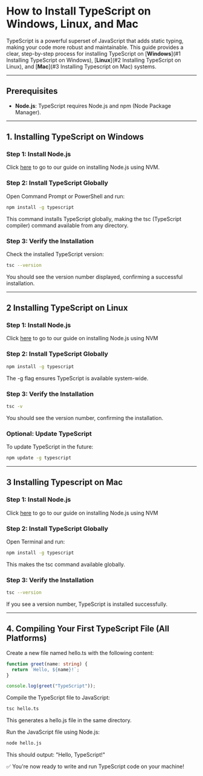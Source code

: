 # How to Install TypeScript on Windows, Linux, and Mac

TypeScript is a powerful superset of JavaScript that adds static typing, making your code more robust and maintainable. This guide provides a clear, step-by-step process for installing TypeScript on [**Windows**](#1 Installing TypeScript on Windows), [**Linux**](#2 Installing TypeScript on Linux), and [**Mac**](#3 Installing Typescript on Mac) systems.

---

## Prerequisites

- **Node.js**: TypeScript requires Node.js and npm (Node Package Manager).


---

## 1. Installing TypeScript on Windows

### Step 1: Install Node.js

Click [here](/sui-move-bootcamp/setup/frontend-setup/install-node-js.md) to go to our guide on installing Node.js using NVM.

### Step 2: Install TypeScript Globally

Open Command Prompt or PowerShell and run:

```bash
npm install -g typescript
```

This command installs TypeScript globally, making the tsc (TypeScript compiler) command available from any directory.

### Step 3: Verify the Installation
Check the installed TypeScript version:

```bash
tsc --version
```
You should see the version number displayed, confirming a successful installation.

---

## 2 Installing TypeScript on Linux

### Step 1: Install Node.js
Click [here](/sui-move-bootcamp/setup/frontend-setup/install-node-js.md) to go to our guide on installing Node.js using NVM

### Step 2: Install TypeScript Globally

```bash
npm install -g typescript
```
The -g flag ensures TypeScript is available system-wide.

### Step 3: Verify the Installation
```bash
tsc -v
```
You should see the version number, confirming the installation.

### Optional: Update TypeScript
To update TypeScript in the future:

```bash
npm update -g typescript
```
---

## 3 Installing Typescript on Mac

### Step 1: Install Node.js
Click [here](/sui-move-bootcamp/setup/frontend-setup/install-node-js.md) to go to our guide on installing Node.js using NVM

### Step 2: Install TypeScript Globally
Open Terminal and run:

```bash
npm install -g typescript
```
This makes the tsc command available globally.

### Step 3: Verify the Installation

```bash
tsc --version
```
If you see a version number, TypeScript is installed successfully.

---

## 4. Compiling Your First TypeScript File (All Platforms)
Create a new file named hello.ts with the following content:

```typescript
function greet(name: string) {
  return `Hello, ${name}!`;
}

console.log(greet("TypeScript"));

```
Compile the TypeScript file to JavaScript:

```bash
tsc hello.ts
```
This generates a hello.js file in the same directory.

Run the JavaScript file using Node.js:
```bash
node hello.js
```

This should output: "Hello, TypeScript!"

✅ You're now ready to write and run TypeScript code on your machine!

